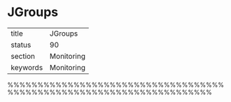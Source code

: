# JGroups


|          |            |
| -------- | ---------- |
| title    | JGroups    | 
| status   | 90         |
| section  | Monitoring |
| keywords | Monitoring |



%%%%%%%%%%%%%%%%%%%%%%%%%%%%%%%%%%%%%%%%%%%%%%%%%%%%%%%%%%%%%%%%%%%%%%
